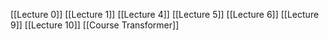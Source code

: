 [[Lecture 0]]
[[Lecture 1]]
[[Lecture 4]]
[[Lecture 5]]
[[Lecture 6]]
[[Lecture 9]]
[[Lecture 10]]
[[Course Transformer]]
